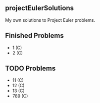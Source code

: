 ## projectEulerSolutions
My own solutions to Project Euler problems.

## Finished Problems
- 1 (C)
- 2 (C)


## TODO Problems

- 11 (C)
- 12 (C)
- 13 (C)
- 789 (C)

